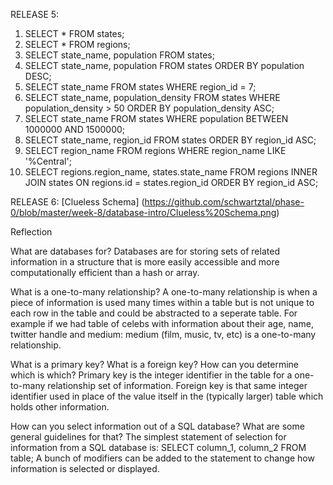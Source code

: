 RELEASE 5:

1. SELECT * FROM states;
2. SELECT * FROM regions;
3. SELECT state_name, population FROM states;
4. SELECT state_name, population FROM states ORDER BY population DESC;
5. SELECT state_name FROM states WHERE region_id = 7;
6. SELECT state_name, population_density FROM states WHERE population_density > 50 ORDER BY population_density ASC;
7. SELECT state_name FROM states WHERE population BETWEEN 1000000 AND 1500000;
8. SELECT state_name, region_id FROM states ORDER BY region_id ASC;
9. SELECT region_name FROM regions WHERE region_name LIKE '%Central';
10. SELECT regions.region_name, states.state_name FROM regions INNER JOIN states ON regions.id = states.region_id  ORDER BY region_id ASC;

RELEASE 6:
[Clueless Schema] (https://github.com/schwartztal/phase-0/blob/master/week-8/database-intro/Clueless%20Schema.png)

Reflection

What are databases for?
Databases are for storing sets of related information in a structure that is more easily accessible and more computationally efficient than a hash or array.

What is a one-to-many relationship?
A one-to-many relationship is when a piece of information is used many times within a table but is not unique to each row in the table and could be abstracted to a seperate table. For example if we had table of celebs with information about their age, name, twitter handle and medium: medium (film, music, tv, etc) is a one-to-many relationship.

What is a primary key? What is a foreign key? How can you determine which is which?
Primary key is the integer identifier in the table for a one-to-many relationship set of information. Foreign key is that same integer identifier used in place of the value itself in the (typically larger) table which holds other information.

How can you select information out of a SQL database? What are some general guidelines for that?
The simplest statement of selection for information from a SQL database is: SELECT column_1, column_2 FROM table; A bunch of modifiers can be added to the statement to change how information is selected or displayed.
